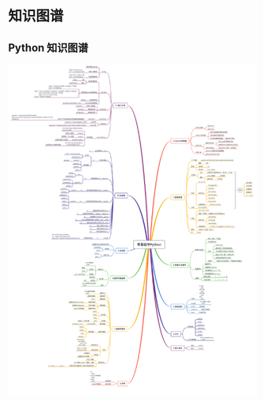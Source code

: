 # 知识图谱

## Python 知识图谱

![Python知识图谱](../.vuepress/public/images/cs/knowledge_map/python_knowledge_map.jpg)
